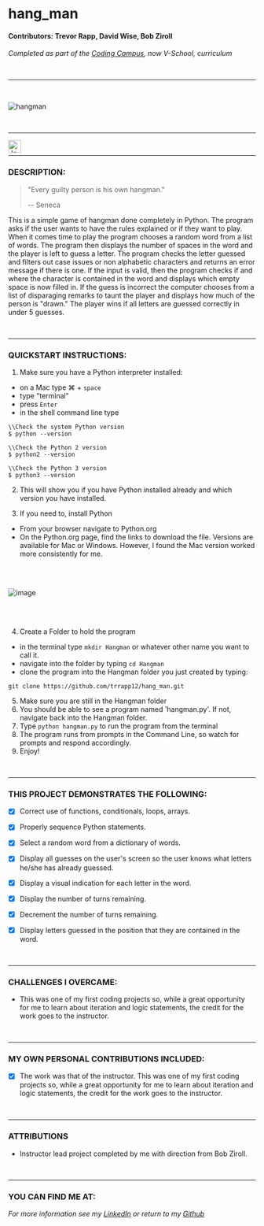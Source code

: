 # hang_man

#### Contributors: Trevor Rapp, David Wise, Bob Ziroll

*Completed as part of the [Coding Campus](https://vschool.io/), now V-School, curriculum*

<br/>

---

<br>

![hangman](https://cloud.githubusercontent.com/assets/11747875/8296599/8e007646-190f-11e5-83ce-64c7a3ef2ee2.jpg)

<br/>

---

<img align="left" alt="JavaScript" width="26px" src="https://user-images.githubusercontent.com/11747875/277205309-a28cdeec-9e2a-48af-a1ab-2a9dff437c53.png" />

<br>

---

### DESCRIPTION:

>"Every guilty person is his own hangman."
>
> -- Seneca

This is a simple game of hangman done completely in Python.  The program asks if the user wants to have the rules explained or if they want to play.  When it comes time to play the program chooses a random word from a list of words.  The program then displays the number of spaces in the word and the player is left to guess a letter.  The program checks the letter guessed and filters out case issues or non alphabetic characters and returns an error message if there is one.  If the input is valid, then the program checks if and where the character is contained in the word and displays which empty space is now filled in.  If the guess is incorrect the computer chooses from a list of disparaging remarks to taunt the player and displays how much of the person is "drawn." The player wins if all letters are guessed correctly in under 5 guesses.

<br/>

---

### QUICKSTART INSTRUCTIONS:


1. Make sure you have a Python interpreter installed: 
  - on a Mac type &#8984;  + `space`
  - type "terminal"
  - press `Enter`
  - in the shell command line type 
 
 ```
 \\Check the system Python version
$ python --version

\\Check the Python 2 version
$ python2 --version

\\Check the Python 3 version
$ python3 --version

```

2. This will show you if you have Python installed already and which version you have installed. 
 
3. If you need to, install Python
  - From your browser navigate to Python.org
  - On the Python.org page, find the links to download the file.  Versions are available for Mac or Windows.  However, I found the Mac version worked more consistently for me. 
  <br/>
  <br/>
  
  ![image](https://user-images.githubusercontent.com/11747875/129993191-4912f7c9-edeb-40ad-b73f-96a35f4dc884.png)
  
  <br/>
  <br/>

4. Create a Folder to hold the program
  - in the terminal type `mkdir Hangman` or whatever other name you want to call it. 
  - navigate into the folder by typing `cd Hangman`
  - clone the program into the Hangman folder you just created by typing: 
 
 ```
 git clone https://github.com/trrapp12/hang_man.git
 ```
  
5. Make sure you are still in the Hangman folder
6. You should be able to see a program named 'hangman.py'.  If not, navigate back into the Hangman folder.  
7. Type `python hangman.py` to run the program from the terminal
8. The program runs from prompts in the Command Line, so watch for prompts and respond accordingly. 
9. Enjoy!
<br/>

---

### THIS PROJECT DEMONSTRATES THE FOLLOWING:

- [x] Correct use of functions, conditionals, loops, arrays.
      
- [x] Properly sequence Python statements.
      
- [x] Select a random word from a dictionary of words.
      
- [x] Display all guesses on the user's screen so the user knows what letters he/she has already guessed.
      
- [x] Display a visual indication for each letter in the word.
      
- [x] Display the number of turns remaining.
      
- [x] Decrement the number of turns remaining.
      
- [x] Display letters guessed in the position that they are contained in the word.

<br/>

---

### CHALLENGES I OVERCAME:

* This was one of my first coding projects so, while a great opportunity for me to learn about iteration and logic statements, the credit for the work goes to the instructor.

<br/>

---

### MY OWN PERSONAL CONTRIBUTIONS INCLUDED:

- [X] The work was that of the instructor.  This was one of my first coding projects so, while a great opportunity for me to learn about iteration and logic statements, the credit for the work goes to the instructor.

<br/>

---

### ATTRIBUTIONS

* Instructor lead project completed by me with direction from Bob Ziroll. 

<br/>

---

### YOU CAN FIND ME AT:

*For more information see my [LinkedIn](https://www.linkedin.com/in/trevor-rapp-042a1037) or return to my [Github](https://github.com/trrapp12)*
